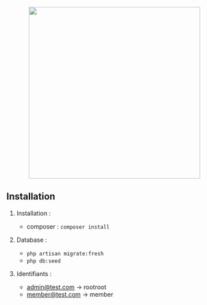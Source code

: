 <p align="center"><a href="https://laravel.com" target="_blank"><img src="https://raw.githubusercontent.com/laravel/art/master/logo-lockup/5%20SVG/2%20CMYK/1%20Full%20Color/laravel-logolockup-cmyk-red.svg" width="400"></a></p>


## Installation
1. Installation :
    - composer : `composer install`

2. Database :
    - `php artisan migrate:fresh`
    - `php db:seed`

3. Identifiants :
    - admin@test.com -> rootroot
    - member@test.com -> member
